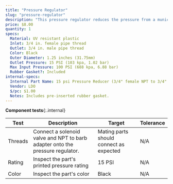 ```yaml
---
title: "Pressure Regulator"
slug: "pressure-regulator"
description: "This pressure regulator reduces the pressure from a municipal water supply down to 15 PSI (103 kpa, 1.03 bar) so that FarmBot can more easily control the amount of water it disperses."
price: $8.00
quantity: 1
specs:
  Material: UV resistant plastic
  Inlet: 3/4 in. female pipe thread
  Outlet: 3/4 in. male pipe thread
  Color: Black
  Outer Diameter: 1.25 inches (31.75mm)
  Outlet Pressure: 15 PSI (103 kpa, 1.02 bar)
  Max Input Pressure: 100 PSI (688 kpa, 6.88 bar)
  Rubber Gasket?: Included
internal-specs:
  Internal Part Name: 15 psi Pressure Reducer (3/4" female NPT to 3/4" male NPT)
  Vendor: LDO
  $/pc: $1.00
  Notes: Includes pre-inserted rubber gasket.
---
```


**Component tests**{:.internal}

|Test         |Description  |Target       |Tolerance    |
|-------------|-------------|-------------|-------------|
|Threads      |Connect a solenoid valve and NPT to barb adapter onto the pressure regulator.|Mating parts should connect as expected|N/A
|Rating       |Inspect the part's printed pressure rating|15 PSI|N/A
|Color        |Inspect the part's color|Black|N/A